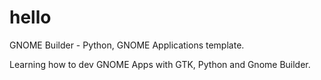 # hello

GNOME Builder - Python, GNOME Applications template.

Learning how to dev GNOME Apps with GTK, Python and Gnome Builder.
